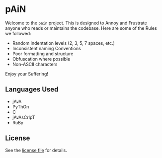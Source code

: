 # pAiN

Welcome to the `pain` project. This is designed to Annoy and Frustrate anyone who reads or maintains the codebase. Here are some of the Rules we followed:

- Random indentation levels (2, 3, 5, 7 spaces, etc.)
- Inconsistent naming Conventions
- Poor formatting and structure
- Obfuscation where possible
- Non-ASCII characters

Enjoy your Suffering!

## Languages Used
- jAvA
- PyThOn
- C
- jAvAsCrIpT
- RuBy

## License
See the [license file](license.TXT) for details.
